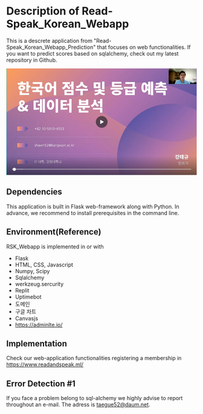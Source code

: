 # Description of Read-Speak_Korean_Webapp
This is a descrete application from "Read-Speak_Korean_Webapp_Prediction" that focuses on web functionalities. If you want to predict scores based on sqlalchemy, check out my latest repository in Github. 

[![Watch the video](p.png)](https://www.canva.com/design/DAEzIHL7dio/AdGFUXZPWOr60XDsQTv72A/view?utm_content=DAEzIHL7dio&utm_campaign=designshare&utm_medium=link&utm_source=publishsharelink)

## Dependencies
This application is built in Flask web-framework along with Python. In advance, we recommend to install prerequisites in the command line.

## Environment(Reference)
RSK_Webapp is implemented in or with
* Flask
* HTML, CSS, Javascript 
* Numpy, Scipy
* Sqlalchemy
* werkzeug.sercurity
* Replit
* Uptimebot
* 도메인
* 구글 차트
* Canvasjs
* https://adminlte.io/

## Implementation
Check our web-application functionalities registering a membership in https://www.readandspeak.ml/

## Error Detection #1
If you face a problem belong to sql-alchemy we highly advise to report throughout an e-mail. The adress is taegue52@daum.net. 
